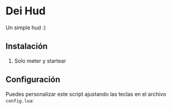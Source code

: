 # Dei Hud

Un simple hud :)

## Instalación

1. Solo meter y startear

## Configuración

Puedes personalizar este script ajustando las teclas en el archivo `config.lua`:
